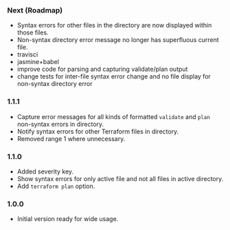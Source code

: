 ### Next (Roadmap)
- Syntax errors for other files in the directory are now displayed within those files.
- Non-syntax directory error message no longer has superfluous current file.
- travisci
- jasmine+babel
- improve code for parsing and capturing validate/plan output
- change tests for inter-file syntax error change and no file display for non-syntax directory error

### 1.1.1
- Capture error messages for all kinds of formatted `validate` and `plan` non-syntax errors in directory.
- Notify syntax errors for other Terraform files in directory.
- Removed range 1 where unnecessary.

### 1.1.0
- Added severity key.
- Show syntax errors for only active file and not all files in active directory.
- Add `terraform plan` option.

### 1.0.0
- Initial version ready for wide usage.
